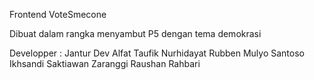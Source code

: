 Frontend VoteSmecone

Dibuat dalam rangka menyambut P5 dengan tema demokrasi

Developper :
Jantur Dev
Alfat Taufik Nurhidayat
Rubben Mulyo Santoso
Ikhsandi Saktiawan
Zaranggi Raushan Rahbari